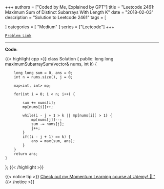 
+++
authors = ["Coded by Me, Explained by GPT"]
title = "Leetcode 2461: Maximum Sum of Distinct Subarrays With Length K"
date = "2018-02-03"
description = "Solution to Leetcode 2461"
tags = [
    
]
categories = [
    "Medium"
]
series = ["Leetcode"]
+++



[`Problem Link`](https://leetcode.com/problems/maximum-sum-of-distinct-subarrays-with-length-k/description/)

---

**Code:**

{{< highlight cpp >}}
class Solution {
public:
    long long maximumSubarraySum(vector<int>& nums, int k) {
        
        long long sum = 0, ans = 0;
        int n = nums.size(), j = 0;
        
        map<int, int> mp;
        
        for(int i = 0; i < n; i++) {
            
            sum += nums[i];
            mp[nums[i]]++;
            
            while(i - j + 1 > k || mp[nums[i]] > 1) {
                mp[nums[j]]--;
                sum -= nums[j];
                j++;
            }
            if((i - j + 1) == k) {
                ans = max(sum, ans);
            }
        }
        return ans;
    }
};
{{< /highlight >}}



{{< notice tip >}}
[Check out my Momentum Learning course at Udemy! 🚀 "](https://www.udemy.com/course/blind-75-the-data-structures-and-algorithms-essentials/)
{{< /notice >}}

